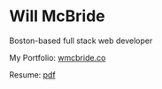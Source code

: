 # Will McBride

Boston-based full stack web developer

My Portfolio: [wmcbride.co](http://wmcbride.co)

Resume: [pdf](https://github.com/wmcb91/myportfolio/master/McBride_Resume.pdf)
